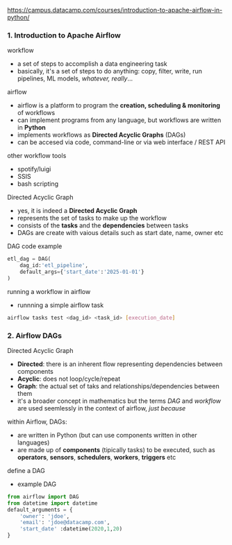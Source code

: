 https://campus.datacamp.com/courses/introduction-to-apache-airflow-in-python/

### 1. Introduction to Apache Airflow
workflow
- a set of steps to accomplish a data engineering task
- basically, it's a set of steps to do anything: copy, filter, write, run pipelines, ML models, *whatever, really*...

airflow

- airflow is a platform to program the **creation, scheduling & monitoring** of workflows
- can implement programs from any language, but workflows are written in **Python**
- implements workflows as **Directed Acyclic Graphs** (DAGs)
- can be accesed via code, command-line or via web interface / REST API

other workflow tools

- spotify/luigi
- SSIS
- bash scripting

Directed Acyclic Graph

- yes, it is indeed a **Directed Acyclic Graph**
- represents the set of tasks to make up the workflow
- consists of the **tasks** and the **dependencies** between tasks
- DAGs are create with vaious details such as start date, name, owner etc

DAG code example

```python
etl_dag = DAG(
    dag_id:'etl_pipeline',
    default_args={'start_date':'2025-01-01'}
)
```

running a workflow in airflow

- runnning a simple airflow task
```bash
airflow tasks test <dag_id> <task_id> [execution_date]
```

### 2. Airflow DAGs

Directed Acyclic Graph
- **Directed**: there is an inherent flow representing dependencies between components
- **Acyclic**: does not loop/cycle/repeat
- **Graph**: the actual set of taks and relationships/dependencies between them
- it's a broader concept in mathematics but the terms *DAG* and *workflow* are used seemlessly in the context of airflow, *just because*

within Airflow, DAGs:

- are written in Python (but can use components written in other languages)
- are made up of **components** (tipically tasks) to be executed, such as **operators**, **sensors**, **schedulers**, **workers**, **triggers** etc

define a DAG
- example DAG
```python
from airflow import DAG
from datetime import datetime
default_arguments = {
    'owner': 'jdoe',
    'email': 'jdoe@datacamp.com',
    'start_date' :datetime(2020,1,20)
}
```